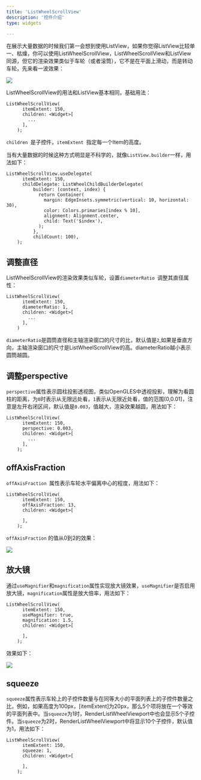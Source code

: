 ```yaml
---
title: 'ListWheelScrollView'
description: '控件介绍'
type: widgets

---
```




在展示大量数据的时候我们第一会想到使用ListView，如果你觉得ListView比较单一、枯燥，你可以使用ListWheelScrollView，ListWheelScrollView和ListView同源，但它的渲染效果类似于车轮（或者滚筒），它不是在平面上滑动，而是转动车轮，先来看一波效果：

![](https://img-blog.csdnimg.cn/20200229154235439.gif)

ListWheelScrollView的用法和ListView基本相同，基础用法：
```
ListWheelScrollView(
      itemExtent: 150,
      children: <Widget>[
		...
	  ],
    );
```

`children `是子控件，`itemExtent `指定每一个Item的高度。

当有大量数据的时候这种方式明显是不科学的，就像`ListView.builder`一样，用法如下：
```
ListWheelScrollView.useDelegate(
      itemExtent: 150,
      childDelegate: ListWheelChildBuilderDelegate(
          builder: (context, index) {
            return Container(
              margin: EdgeInsets.symmetric(vertical: 10, horizontal: 30),
              color: Colors.primaries[index % 10],
              alignment: Alignment.center,
              child: Text('$index'),
            );
          },
          childCount: 100),
    );
```


## 调整直径

ListWheelScrollView的渲染效果类似车轮，设置`diameterRatio `调整其直径属性：
```
ListWheelScrollView(
      itemExtent: 150,
      diameterRatio: 1,
      children: <Widget>[
        ...
      ],
    )
```
`diameterRatio`是圆筒直径和主轴渲染窗口的尺寸的比，默认值是`2`,如果是垂直方向，主轴渲染窗口的尺寸是ListWheelScrollView的高。diameterRatio越小表示圆筒越圆。

## 调整perspective

`perspective`属性表示圆柱投影透视图，类似OpenGLES中透视投影，理解为看圆柱的距离，为`0`时表示从无限远处看，`1`表示从无限近处看，值的范围(0,0.01]，注意是左开右闭区间，默认值是`0.003`，值越大，渲染效果越圆，用法如下：

```
ListWheelScrollView(
      itemExtent: 150,
      perspective: 0.003,
      children: <Widget>[
        ...
      ],
    );
```

## offAxisFraction

`offAxisFraction `属性表示车轮水平偏离中心的程度，用法如下：

```
ListWheelScrollView(
      itemExtent: 150,
      offAxisFraction: 13,
      children: <Widget>[

      ],
    );
```
`offAxisFraction` 的值从0到2的效果：

![](https://img-blog.csdnimg.cn/20200229164106484.gif)

## 放大镜

通过`useMagnifier`和`magnification`属性实现放大镜效果，`useMagnifier`是否启用放大镜，`magnification`属性是放大倍率，用法如下：
```
ListWheelScrollView(
      itemExtent: 150,
      useMagnifier: true,
      magnification: 1.5,
      children: <Widget>[

      ],
    );
```
效果如下：

![](https://img-blog.csdnimg.cn/20200229165538399.gif)

## squeeze

`squeeze`属性表示车轮上的子控件数量与在同等大小的平面列表上的子控件数量之比，例如，如果高度为100px，[itemExtent]为20px，那么5个项将放在一个等效的平面列表中。当`squeeze`为1时，RenderListWheelViewport中也会显示5个子控件。当`squeeze`为2时，RenderListWheelViewport中将显示10个子控件，默认值为1，用法如下：

```
ListWheelScrollView(
      itemExtent: 150,
      squeeze: 1,
      children: <Widget>[

      ],
    );
```










